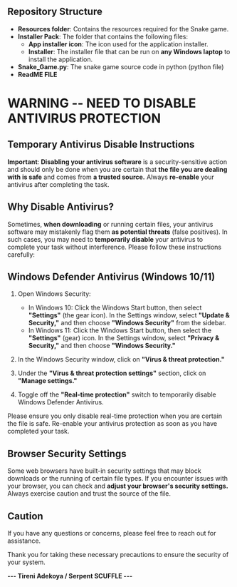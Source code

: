 

## Repository Structure

- **Resources folder**: Contains the resources required for the Snake game.
- **Installer Pack**: The folder that contains the following files:
  - **App installer icon**: The icon used for the application installer.
  - **Installer**: The installer file that can be run on **any Windows laptop** to install the application.
- **Snake_Game.py**: The snake game source code in python (python file)
- **ReadME FILE**


# **WARNING -- NEED TO DISABLE ANTIVIRUS PROTECTION** 

## **Temporary Antivirus Disable Instructions**

**Important**: **Disabling your antivirus software** is a security-sensitive action and should only be done when you are certain that **the file you are dealing with is safe** and comes from **a trusted source.** Always **re-enable** your antivirus after completing the task.

## Why Disable Antivirus?

Sometimes, **when downloading** or running certain files, your antivirus software may mistakenly flag them **as potential threats** (false positives). In such cases, you may need to **temporarily disable** your antivirus to complete your task without interference.
Please follow these instructions carefully:

## Windows Defender Antivirus (Windows 10/11)

1. Open Windows Security:
   - In Windows 10: Click the Windows Start button, then select **"Settings"** (the gear icon). In the Settings window, select **"Update & Security,"** and then choose **"Windows Security"** from the sidebar.
   - In Windows 11: Click the Windows Start button, then select the **"Settings"** (gear) icon. In the Settings window, select **"Privacy & Security,"** and then choose **"Windows Security."**

2. In the Windows Security window, click on **"Virus & threat protection."**

3. Under the **"Virus & threat protection settings"** section, click on **"Manage settings."**

4. Toggle off the **"Real-time protection"** switch to temporarily disable Windows Defender Antivirus.

Please ensure you only disable real-time protection when you are certain the file is safe. Re-enable your antivirus protection as soon as you have completed your task.

## Browser Security Settings

Some web browsers have built-in security settings that may block downloads or the running of certain file types. If you encounter issues with your browser, you can check and **adjust your browser's security settings.** Always exercise caution and trust the source of the file.

## Caution
If you have any questions or concerns, please feel free to reach out for assistance.

Thank you for taking these necessary precautions to ensure the security of your system.

**--- Tireni Adekoya / Serpent SCUFFLE ---**
